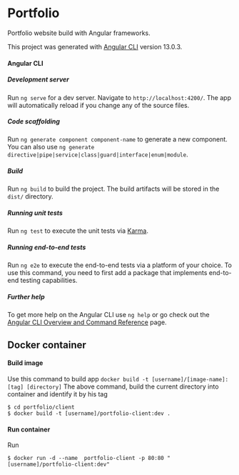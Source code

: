 # Portfolio

Portfolio website build with Angular frameworks.

This project was generated with [Angular CLI](https://github.com/angular/angular-cli) version 13.0.3.

#### Angular CLI
##### Development server

Run `ng serve` for a dev server. Navigate to `http://localhost:4200/`. The app will automatically reload if you change any of the source files.

##### Code scaffolding

Run `ng generate component component-name` to generate a new component. You can also use `ng generate directive|pipe|service|class|guard|interface|enum|module`.

##### Build

Run `ng build` to build the project. The build artifacts will be stored in the `dist/` directory.

##### Running unit tests

Run `ng test` to execute the unit tests via [Karma](https://karma-runner.github.io).

##### Running end-to-end tests

Run `ng e2e` to execute the end-to-end tests via a platform of your choice. To use this command, you need to first add a package that implements end-to-end testing capabilities.

##### Further help

To get more help on the Angular CLI use `ng help` or go check out the [Angular CLI Overview and Command Reference](https://angular.io/cli) page.


## Docker container
#### Build image
Use this command to build app ``docker build -t [username]/[image-name]:[tag] [directory]``
The above command, build the current directory into container and identify it by his tag
``````shell
$ cd portfolio/client
$ docker build -t [username]/portfolio-client:dev .
``````
#### Run container
Run 
``````shell
$ docker run -d --name  portfolio-client -p 80:80 "[username]/portfolio-client:dev"
``````

